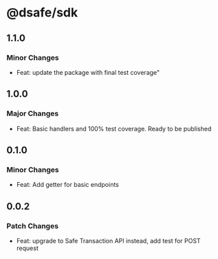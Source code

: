 # @dsafe/sdk

## 1.1.0

### Minor Changes

- Feat: update the package with final test coverage"

## 1.0.0

### Major Changes

- Feat: Basic handlers and 100% test coverage. Ready to be published

## 0.1.0

### Minor Changes

- Feat: Add getter for basic endpoints

## 0.0.2

### Patch Changes

- Feat: upgrade to Safe Transaction API instead, add test for POST request
